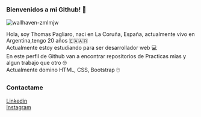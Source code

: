 ### Bienvenidos a mi Github! 👋

![wallhaven-zmlmjw](https://user-images.githubusercontent.com/64766963/100548796-8af33f80-324d-11eb-9ce3-f1ac3b1a00ba.jpg)

Hola, soy Thomas Pagliaro, naci en La Coruña, España, actualmente vivo en Argentina,tengo 20 años 🇪🇦🇦🇷 <br> 
Actualmente estoy estudiando para ser desarrollador web 💻 <br>
En este perfil de Github van a encontrar repositorios de Practicas mias y algun trabajo que otro 🤓 <br>
Actualmente domino HTML, CSS, Bootstrap 🖱️

<h3>Contactame</h3>

[Linkedin](https://www.linkedin.com/in/thomas-pagliaro-4243711a8/)<br>
[Instagram](https://www.instagram.com/thomypagliaro/)
